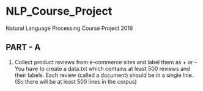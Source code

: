 # NLP_Course_Project

Natural Language Processing Course Project 2016

PART - A
----------
1. Collect product reviews from e-commerce sites and label them as + or -
You have to create a data.txt which contains at least 500 reviews and their labels. 
Each review (called a document) should be in a single line. (So there will be at least 500 lines in the corpus)
